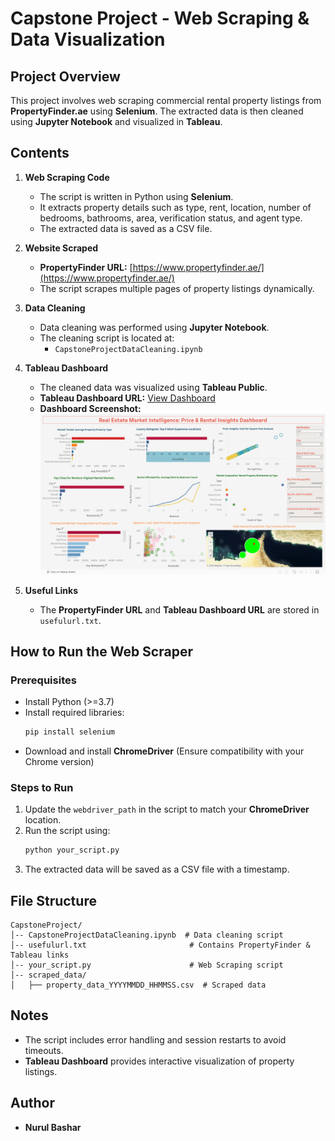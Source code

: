 # Capstone Project - Web Scraping & Data Visualization

## Project Overview
This project involves web scraping commercial rental property listings from **PropertyFinder.ae** using **Selenium**. The extracted data is then cleaned using **Jupyter Notebook** and visualized in **Tableau**.

## Contents
1. **Web Scraping Code**
   - The script is written in Python using **Selenium**.
   - It extracts property details such as type, rent, location, number of bedrooms, bathrooms, area, verification status, and agent type.
   - The extracted data is saved as a CSV file.
   
2. **Website Scraped**
   - **PropertyFinder URL:** [https://www.propertyfinder.ae/](https://www.propertyfinder.ae/)
   - The script scrapes multiple pages of property listings dynamically.

3. **Data Cleaning**
   - Data cleaning was performed using **Jupyter Notebook**.
   - The cleaning script is located at:
     - `CapstoneProjectDataCleaning.ipynb`

4. **Tableau Dashboard**  
   - The cleaned data was visualized using **Tableau Public**.
   - **Tableau Dashboard URL:** [View Dashboard](https://public.tableau.com/views/capstone_project-01/Dashboard2?:language=en-US&:sid=&:redirect=auth&:display_count=n&:origin=viz_share_link)
   - **Dashboard Screenshot:**  
     ![Tableau Dashboard](Tablaue_Reprasentation.png)

5. **Useful Links**
   - The **PropertyFinder URL** and **Tableau Dashboard URL** are stored in `usefulurl.txt`.

## How to Run the Web Scraper
### Prerequisites
- Install Python (>=3.7)
- Install required libraries:
  ```sh
  pip install selenium
  ```
- Download and install **ChromeDriver** (Ensure compatibility with your Chrome version)

### Steps to Run
1. Update the `webdriver_path` in the script to match your **ChromeDriver** location.
2. Run the script using:
   ```sh
   python your_script.py
   ```
3. The extracted data will be saved as a CSV file with a timestamp.

## File Structure
```
CapstoneProject/
│-- CapstoneProjectDataCleaning.ipynb  # Data cleaning script
│-- usefulurl.txt                       # Contains PropertyFinder & Tableau links
│-- your_script.py                      # Web Scraping script
│-- scraped_data/                        
│   ├── property_data_YYYYMMDD_HHMMSS.csv  # Scraped data
```

## Notes
- The script includes error handling and session restarts to avoid timeouts.
- **Tableau Dashboard** provides interactive visualization of property listings.

## Author
- **Nurul Bashar**

